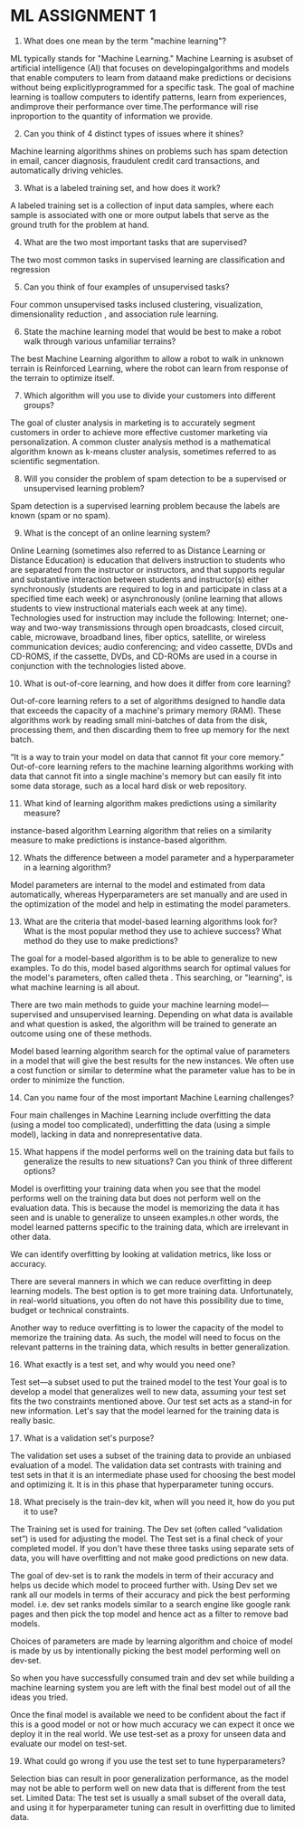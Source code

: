 # ML ASSIGNMENT 1

1. What does one mean by the term "machine learning"?

ML typically stands for "Machine Learning." Machine Learning is asubset of artificial intelligence (AI) that focuses on developingalgorithms and models that enable computers to learn from dataand make predictions or decisions without being explicitlyprogrammed for a specific task. The goal of machine learning is toallow computers to identify patterns, learn from experiences, andimprove their performance over time.The performance will rise inproportion to the quantity of information we provide.



2. Can you think of 4 distinct types of issues where it shines?

Machine learning algorithms shines on problems such has spam detection in email, cancer diagnosis, fraudulent credit card transactions, and automatically driving vehicles.

3. What is a labeled training set, and how does it work?

A labeled training set is a collection of input data samples, where each sample is associated with one or more output labels that serve as the ground truth for the problem at hand.

4. What are the two most important tasks that are supervised?

The two most common tasks in supervised learning are classification and regression

5. Can you think of four examples of unsupervised tasks?

Four common unsupervised tasks inclused clustering, visualization, dimensionality reduction , and association rule learning.

6. State the machine learning model that would be best to make a robot walk through various unfamiliar terrains?

The best Machine Learning algorithm to allow a robot to walk in unknown terrain is Reinforced Learning, where the robot can learn from response of the terrain to optimize itself.

7. Which algorithm will you use to divide your customers into different groups?

The goal of cluster analysis in marketing is to accurately segment customers in order to achieve more effective customer marketing via personalization. A common cluster analysis method is a mathematical algorithm known as k-means cluster analysis, sometimes referred to as scientific segmentation.

8. Will you consider the problem of spam detection to be a supervised or unsupervised learning problem?

Spam detection is a supervised learning problem because the labels are known (spam or no spam).

9. What is the concept of an online learning system?

Online Learning (sometimes also referred to as Distance Learning or Distance Education) is education that delivers instruction to students who are separated from the instructor or instructors, and that supports regular and substantive interaction between students and instructor(s) either synchronously (students are required to log in and participate in class at a specified time each week) or asynchronously (online learning that allows students to view instructional materials each week at any time). Technologies used for instruction may include the following: Internet; one-way and two-way transmissions through open broadcasts, closed circuit, cable, microwave, broadband lines, fiber optics, satellite, or wireless communication devices; audio conferencing; and video cassette, DVDs and CD-ROMS, if the cassette, DVDs, and CD-ROMs are used in a course in conjunction with the technologies listed above.


10. What is out-of-core learning, and how does it differ from core learning?

Out-of-core learning refers to a set of algorithms designed to handle data that exceeds the capacity of a machine's primary memory (RAM). These algorithms work by reading small mini-batches of data from the disk, processing them, and then discarding them to free up memory for the next batch.

“It is a way to train your model on data that cannot fit your core memory.” Out-of-core learning refers to the machine learning algorithms working with data that cannot fit into a single machine's memory but can easily fit into some data storage, such as a local hard disk or web repository.

11. What kind of learning algorithm makes predictions using a similarity measure?

instance-based algorithm
Learning algorithm that relies on a similarity measure to make predictions is instance-based algorithm.

12. Whats the difference between a model parameter and a hyperparameter in a learning algorithm?

Model parameters are internal to the model and estimated from data automatically, whereas Hyperparameters are set manually and are used in the optimization of the model and help in estimating the model parameters.

13. What are the criteria that model-based learning algorithms look for? What is the most popular method they use to achieve success? What method do they use to make predictions?

The goal for a model-based algorithm is to be able to generalize to new examples. To do this, model based algorithms search for optimal values for the model's parameters, often called theta . This searching, or "learning", is what machine learning is all about.

There are two main methods to guide your machine learning model—supervised and unsupervised learning. Depending on what data is available and what question is asked, the algorithm will be trained to generate an outcome using one of these methods.

Model based learning algorithm search for the optimal value of parameters in a model that will give the best results for the new instances. We often use a cost function or similar to determine what the parameter value has to be in order to minimize the function.

14. Can you name four of the most important Machine Learning challenges?

Four main challenges in Machine Learning include overfitting the data (using a model too complicated), underfitting the data (using a simple model), lacking in data and nonrepresentative data.

15. What happens if the model performs well on the training data but fails to generalize the results to new situations? Can you think of three different options?

Model is overfitting your training data when you see that the model performs well on the training data but does not perform well on the evaluation data. This is because the model is memorizing the data it has seen and is unable to generalize to unseen examples.n other words, the model learned patterns specific to the training data, which are irrelevant in other data.

We can identify overfitting by looking at validation metrics, like loss or accuracy.

There are several manners in which we can reduce overfitting in deep learning models. The best option is to get more training data. Unfortunately, in real-world situations, you often do not have this possibility due to time, budget or technical constraints.

Another way to reduce overfitting is to lower the capacity of the model to memorize the training data. As such, the model will need to focus on the relevant patterns in the training data, which results in better generalization.


16. What exactly is a test set, and why would you need one?

Test set—a subset used to put the trained model to the test
Your goal is to develop a model that generalizes well to new data, assuming your test set fits the two constraints mentioned above. Our test set acts as a stand-in for new information. Let's say that the model learned for the training data is really basic.

17. What is a validation set's purpose?

The validation set uses a subset of the training data to provide an unbiased evaluation of a model. The validation data set contrasts with training and test sets in that it is an intermediate phase used for choosing the best model and optimizing it. It is in this phase that hyperparameter tuning occurs.


18. What precisely is the train-dev kit, when will you need it, how do you put it to use?

The Training set is used for training. The Dev set (often called “validation set”) is used for adjusting the model. The Test set is a final check of your completed model. If you don't have these three tasks using separate sets of data, you will have overfitting and not make good predictions on new data.

The goal of dev-set is to rank the models in term of their accuracy and helps us decide which model to proceed further with. Using Dev set we rank all our models in terms of their accuracy and pick the best performing model. i.e. dev set ranks models similar to a search engine like google rank pages and then pick the top model and hence act as a filter to remove bad models.

Choices of parameters are made by learning algorithm and choice of model is made by us by intentionally picking the best model performing well on dev-set.

So when you have successfully consumed train and dev set while building a machine learning system you are left with the final best model out of all the ideas you tried.

Once the final model is available we need to be confident about the fact if this is a good model or not or how much accuracy we can expect it once we deploy it in the real world. We use test-set as a proxy for unseen data and evaluate our model on test-set.

19. What could go wrong if you use the test set to tune hyperparameters?

Selection bias can result in poor generalization performance, as the model may not be able to perform well on new data that is different from the test set. Limited Data: The test set is usually a small subset of the overall data, and using it for hyperparameter tuning can result in overfitting due to limited data.
